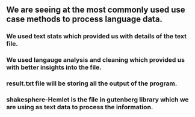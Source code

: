 ## We are seeing at the most commonly used use case methods to process language data.

### We used text stats which provided us with details of the text file.
### We used langauge analysis and cleaning which provided us with better insights into the file.
### result.txt file will be storing all the output of the program.

### shakesphere-Hemlet is the file in gutenberg library which we are using as text data to process the information.

